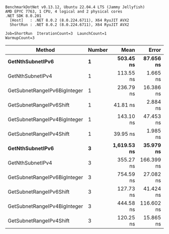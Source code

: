 ```

BenchmarkDotNet v0.13.12, Ubuntu 22.04.4 LTS (Jammy Jellyfish)
AMD EPYC 7763, 1 CPU, 4 logical and 2 physical cores
.NET SDK 8.0.201
  [Host]   : .NET 8.0.2 (8.0.224.6711), X64 RyuJIT AVX2
  ShortRun : .NET 8.0.2 (8.0.224.6711), X64 RyuJIT AVX2

Job=ShortRun  IterationCount=3  LaunchCount=1  
WarmupCount=3  

```
| Method                       | Number | Mean        | Error      | StdDev   | Min         | Max         | Gen0   | Allocated |
|----------------------------- |------- |------------:|-----------:|---------:|------------:|------------:|-------:|----------:|
| **GetNthSubnetIPv6**             | **1**      |   **503.45 ns** |  **87.656 ns** | **4.805 ns** |   **499.44 ns** |   **508.78 ns** | **0.0076** |     **696 B** |
| GetNthSubnetIPv4             | 1      |   113.55 ns |   1.665 ns | 0.091 ns |   113.48 ns |   113.65 ns | 0.0019 |     160 B |
| GetSubnetRangeIPv6BigInteger | 1      |   236.79 ns |  16.386 ns | 0.898 ns |   236.15 ns |   237.82 ns | 0.0050 |     432 B |
| GetSubnetRangeIPv6Shift      | 1      |    41.81 ns |   2.884 ns | 0.158 ns |    41.71 ns |    41.99 ns | 0.0019 |     160 B |
| GetSubnetRangeIPv4BigInteger | 1      |   143.10 ns |  47.453 ns | 2.601 ns |   141.46 ns |   146.10 ns | 0.0024 |     208 B |
| GetSubnetRangeIPv4Shift      | 1      |    39.95 ns |   1.985 ns | 0.109 ns |    39.83 ns |    40.05 ns | 0.0021 |     176 B |
| **GetNthSubnetIPv6**             | **3**      | **1,619.53 ns** |  **35.979 ns** | **1.972 ns** | **1,617.26 ns** | **1,620.88 ns** | **0.0248** |    **2168 B** |
| GetNthSubnetIPv4             | 3      |   355.27 ns | 166.399 ns | 9.121 ns |   349.52 ns |   365.78 ns | 0.0057 |     480 B |
| GetSubnetRangeIPv6BigInteger | 3      |   754.59 ns |  27.082 ns | 1.484 ns |   753.53 ns |   756.29 ns | 0.0153 |    1296 B |
| GetSubnetRangeIPv6Shift      | 3      |   127.73 ns |  41.424 ns | 2.271 ns |   125.78 ns |   130.22 ns | 0.0057 |     480 B |
| GetSubnetRangeIPv4BigInteger | 3      |   444.58 ns | 116.602 ns | 6.391 ns |   438.72 ns |   451.40 ns | 0.0072 |     624 B |
| GetSubnetRangeIPv4Shift      | 3      |   120.25 ns |  15.865 ns | 0.870 ns |   119.26 ns |   120.88 ns | 0.0062 |     528 B |
